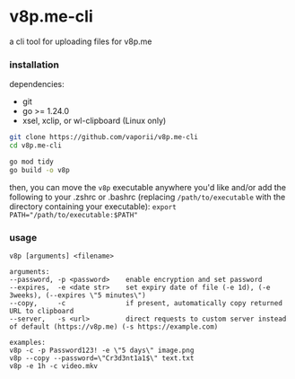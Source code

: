 # v8p.me-cli

a cli tool for uploading files for v8p.me

### installation

dependencies:

- git
- go >= 1.24.0
- xsel, xclip, or wl-clipboard (Linux only)

```bash
git clone https://github.com/vaporii/v8p.me-cli
cd v8p.me-cli

go mod tidy
go build -o v8p
```

then, you can move the `v8p` executable anywhere you'd like and/or add the following to your .zshrc or .bashrc (replacing `/path/to/executable` with the directory containing your executable):
`export PATH="/path/to/executable:$PATH"`

### usage

```
v8p [arguments] <filename>

arguments:
--password, -p <password>    enable encryption and set password
--expires,  -e <date str>    set expiry date of file (-e 1d), (-e 3weeks), (--expires \"5 minutes\")
--copy,     -c               if present, automatically copy returned URL to clipboard
--server,   -s <url>         direct requests to custom server instead of default (https://v8p.me) (-s https://example.com)

examples:
v8p -c -p Password123! -e \"5 days\" image.png
v8p --copy --password=\"Cr3d3nt1a1$\" text.txt
v8p -e 1h -c video.mkv
```
